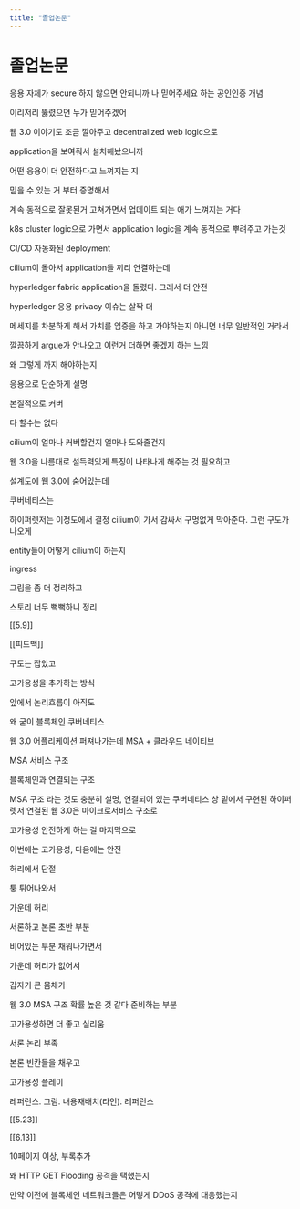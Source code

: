 ```yaml
---
title: "졸업논문"
---
```


# 졸업논문

응용 자체가 secure 하지 않으면 안되니까 나 믿어주세요 하는 공인인증 개념

이리저리 뚫렸으면 누가 믿어주겠어

웹 3.0 이야기도 조금 깔아주고 decentralized web logic으로

application을 보여줘서 설치해놨으니까

어떤 응용이 더 안전하다고 느껴지는 지

믿을 수 있는 거 부터 증명해서

계속 동적으로 잘못된거 고쳐가면서 업데이트 되는 애가 느껴지는 거다

k8s cluster logic으로 가면서 application logic을 계속 동적으로 뿌려주고 가는것

CI/CD 자동화된 deployment

cilium이 돌아서 application들 끼리 연결하는데 

hyperledger fabric application을 돌렸다. 그래서 더 안전

hyperledger 응용 privacy 이슈는 살짝 더

메세지를 차분하게 해서 가치를 입증을 하고 가야하는지 아니면 너무 일반적인 거라서

깔끔하게 argue가 안나오고 이런거 더하면 좋겠지 하는 느낌

왜 그렇게 까지 해야하는지

응용으로 단순하게 설명

본질적으로 커버

다 할수는 없다

cilium이 얼마나 커버할건지 얼마나 도와줄건지

웹 3.0을 나름대로 설득력있게 특징이 나타나게 해주는 것 필요하고

설계도에 웹 3.0에 숨어있는데

쿠버네티스는 

하이퍼렛저는 이정도에서 결정 cilium이 가서 감싸서 구멍없게 막아준다. 그런 구도가 나오게

entity들이 어떻게 cilium이 하는지

ingress

그림을 좀 더 정리하고

스토리 너무 뻑뻑하니 정리

[[5.9]]

[[피드백]]

구도는 잡았고 

고가용성을 추가하는 방식

앞에서 논리흐름이 아직도

왜 굳이 블록체인 쿠버네티스

웹 3.0 어플리케이션 퍼져나가는데 MSA + 클라우드 네이티브

MSA 서비스 구조

블록체인과 연결되는 구조

MSA 구조 라는 것도 충분히 설명, 연결되어 있는 쿠버네티스 상 밑에서 구현된 하이퍼렛저 연결된 웹 3.0은 마이크로서비스 구조로

고가용성 안전하게 하는 걸 마지막으로

이번에는 고가용성, 다음에는 안전

허리에서 단절

퉁 튀어나와서

가운데 허리

서론하고 본론 초반 부분

비어있는 부분 채워나가면서

가운데 허리가 없어서

갑자기 큰 몸체가

웹 3.0 MSA 구조 확률 높은 것 같다 준비하는 부분

고가용성하면 더 좋고 실리움

서론 논리 부족

본론 빈칸들을 채우고

고가용성 플레이 

레퍼런스. 그림. 내용재배치(라인).  레퍼런스

[[5.23]]

[[6.13]]

10페이지 이상, 부록추가

왜 HTTP GET Flooding 공격을 택했는지

만약 이전에 블록체인 네트워크들은 어떻게 DDoS 공격에 대응했는지